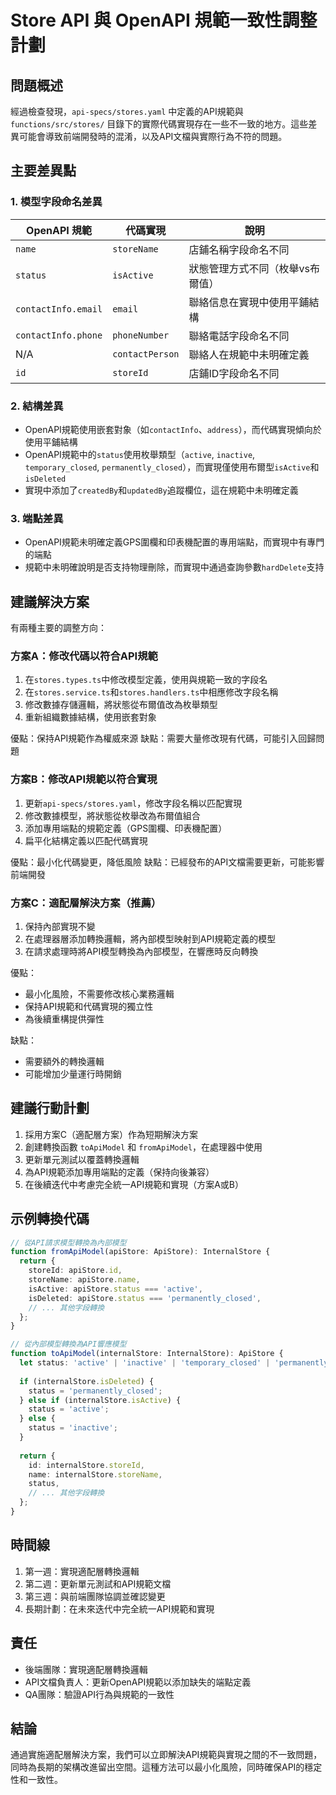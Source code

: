 # Store API 與 OpenAPI 規範一致性調整計劃

## 問題概述

經過檢查發現，`api-specs/stores.yaml` 中定義的API規範與 `functions/src/stores/` 目錄下的實際代碼實現存在一些不一致的地方。這些差異可能會導致前端開發時的混淆，以及API文檔與實際行為不符的問題。

## 主要差異點

### 1. 模型字段命名差異

| OpenAPI 規範         | 代碼實現             | 說明                           |
|---------------------|---------------------|-------------------------------|
| `name`              | `storeName`         | 店鋪名稱字段命名不同            |
| `status`            | `isActive`          | 狀態管理方式不同（枚舉vs布爾值） |
| `contactInfo.email` | `email`             | 聯絡信息在實現中使用平鋪結構    |
| `contactInfo.phone` | `phoneNumber`       | 聯絡電話字段命名不同            |
| N/A                 | `contactPerson`     | 聯絡人在規範中未明確定義        |
| `id`                | `storeId`           | 店鋪ID字段命名不同              |

### 2. 結構差異

- OpenAPI規範使用嵌套對象（如`contactInfo`、`address`），而代碼實現傾向於使用平鋪結構
- OpenAPI規範中的`status`使用枚舉類型（`active`, `inactive`, `temporary_closed`, `permanently_closed`），而實現僅使用布爾型`isActive`和`isDeleted`
- 實現中添加了`createdBy`和`updatedBy`追蹤欄位，這在規範中未明確定義

### 3. 端點差異

- OpenAPI規範未明確定義GPS圍欄和印表機配置的專用端點，而實現中有專門的端點
- 規範中未明確說明是否支持物理刪除，而實現中通過查詢參數`hardDelete`支持

## 建議解決方案

有兩種主要的調整方向：

### 方案A：修改代碼以符合API規範

1. 在`stores.types.ts`中修改模型定義，使用與規範一致的字段名
2. 在`stores.service.ts`和`stores.handlers.ts`中相應修改字段名稱
3. 修改數據存儲邏輯，將狀態從布爾值改為枚舉類型
4. 重新組織數據結構，使用嵌套對象

優點：保持API規範作為權威來源
缺點：需要大量修改現有代碼，可能引入回歸問題

### 方案B：修改API規範以符合實現

1. 更新`api-specs/stores.yaml`，修改字段名稱以匹配實現
2. 修改數據模型，將狀態從枚舉改為布爾值組合
3. 添加專用端點的規範定義（GPS圍欄、印表機配置）
4. 扁平化結構定義以匹配代碼實現

優點：最小化代碼變更，降低風險
缺點：已經發布的API文檔需要更新，可能影響前端開發

### 方案C：適配層解決方案（推薦）

1. 保持內部實現不變
2. 在處理器層添加轉換邏輯，將內部模型映射到API規範定義的模型
3. 在請求處理時將API模型轉換為內部模型，在響應時反向轉換

優點：
- 最小化風險，不需要修改核心業務邏輯
- 保持API規範和代碼實現的獨立性
- 為後續重構提供彈性

缺點：
- 需要額外的轉換邏輯
- 可能增加少量運行時開銷

## 建議行動計劃

1. 採用方案C（適配層方案）作為短期解決方案
2. 創建轉換函數 `toApiModel` 和 `fromApiModel`，在處理器中使用
3. 更新單元測試以覆蓋轉換邏輯
4. 為API規範添加專用端點的定義（保持向後兼容）
5. 在後續迭代中考慮完全統一API規範和實現（方案A或B）

## 示例轉換代碼

```typescript
// 從API請求模型轉換為內部模型
function fromApiModel(apiStore: ApiStore): InternalStore {
  return {
    storeId: apiStore.id,
    storeName: apiStore.name,
    isActive: apiStore.status === 'active',
    isDeleted: apiStore.status === 'permanently_closed',
    // ... 其他字段轉換
  };
}

// 從內部模型轉換為API響應模型
function toApiModel(internalStore: InternalStore): ApiStore {
  let status: 'active' | 'inactive' | 'temporary_closed' | 'permanently_closed';
  
  if (internalStore.isDeleted) {
    status = 'permanently_closed';
  } else if (internalStore.isActive) {
    status = 'active';
  } else {
    status = 'inactive';
  }
  
  return {
    id: internalStore.storeId,
    name: internalStore.storeName,
    status,
    // ... 其他字段轉換
  };
}
```

## 時間線

1. 第一週：實現適配層轉換邏輯
2. 第二週：更新單元測試和API規範文檔
3. 第三週：與前端團隊協調並確認變更
4. 長期計劃：在未來迭代中完全統一API規範和實現

## 責任

- 後端團隊：實現適配層轉換邏輯
- API文檔負責人：更新OpenAPI規範以添加缺失的端點定義
- QA團隊：驗證API行為與規範的一致性

## 結論

通過實施適配層解決方案，我們可以立即解決API規範與實現之間的不一致問題，同時為長期的架構改進留出空間。這種方法可以最小化風險，同時確保API的穩定性和一致性。 